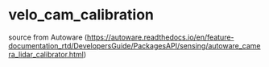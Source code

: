 # velo_cam_calibration

source from Autoware (https://autoware.readthedocs.io/en/feature-documentation_rtd/DevelopersGuide/PackagesAPI/sensing/autoware_camera_lidar_calibrator.html)
